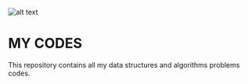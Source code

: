 ![alt text](https://synergisticit.com/wp-content/uploads/2020/09/How-Data-Structures-and-Algorithms-are-important-for-Computer-Science-Graduates.jpg)
# MY CODES
This repository contains all my data structures and algorithms problems codes.
